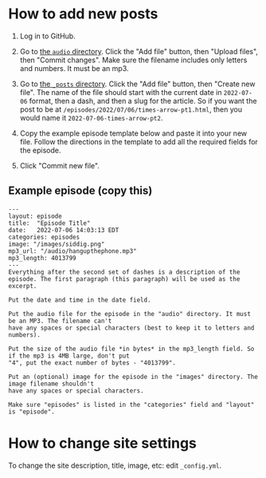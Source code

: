 # How to add new posts

1. Log in to GitHub.

2. Go to [the `audio` directory](https://github.com/timesarrowpod/timesarrowpod.github.io/tree/main/audio). Click the "Add file" button, then "Upload files", then "Commit changes". Make sure the filename includes only letters and numbers. It must be an mp3.

3. Go to [the `_posts` directory](https://github.com/timesarrowpod/timesarrowpod.github.io/tree/main/_posts). Click the "Add file" button, then "Create new file". The name of the file should start with the current date in `2022-07-06` format, then a dash, and then a slug for the article. So if you want the post to be at `/episodes/2022/07/06/times-arrow-pt1.html`, then you would name it `2022-07-06-times-arrow-pt2`.

4. Copy the example episode template below and paste it into your new file. Follow the directions in the template to add all the required fields for the episode.

5. Click "Commit new file".

## Example episode (copy this)

```
---
layout: episode
title:  "Episode Title"
date:   2022-07-06 14:03:13 EDT
categories: episodes
image: "/images/siddig.png"
mp3_url: "/audio/hangupthephone.mp3"
mp3_length: 4013799
---
Everything after the second set of dashes is a description of the episode. The first paragraph (this paragraph) will be used as the excerpt.

Put the date and time in the date field.

Put the audio file for the episode in the "audio" directory. It must be an MP3. The filename can't
have any spaces or special characters (best to keep it to letters and numbers).

Put the size of the audio file *in bytes* in the mp3_length field. So if the mp3 is 4MB large, don't put
"4", put the exact number of bytes - "4013799".

Put an (optional) image for the episode in the "images" directory. The image filename shouldn't
have any spaces or special characters.

Make sure "episodes" is listed in the "categories" field and "layout" is "episode".
```

# How to change site settings

To change the site description, title, image, etc: edit `_config.yml`.